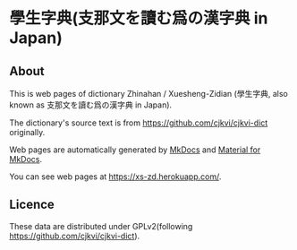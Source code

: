 # 學生字典(支那文を讀む爲の漢字典 in Japan)

## About

This is web pages of dictionary Zhinahan / Xuesheng-Zidian (學生字典, also known as 支那文を讀む爲の漢字典 in Japan).

The dictionary's source text is from https://github.com/cjkvi/cjkvi-dict originally.

Web pages are automatically generated by [MkDocs](https://www.mkdocs.org/) and [Material for MkDocs](https://squidfunk.github.io/mkdocs-material/).

You can see web pages at https://xs-zd.herokuapp.com/.

## Licence

These data are distributed under GPLv2(following https://github.com/cjkvi/cjkvi-dict).
